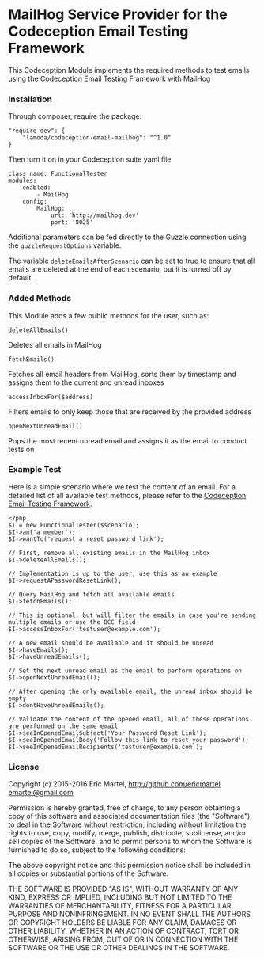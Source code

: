 # MailHog Service Provider for the Codeception Email Testing Framework

This Codeception Module implements the required methods to test emails using the [Codeception Email Testing Framework][CodeceptionEmailTestingFramework] with [MailHog]

### Installation
Through composer, require the package:
```
"require-dev": {
    "lamoda/codeception-email-mailhog": "^1.0"
}
```
Then turn it on in your Codeception suite yaml file
```
class_name: FunctionalTester
modules:
    enabled:
        - MailHog
    config:
        MailHog:
            url: 'http://mailhog.dev'
            port: '8025'
```
Additional parameters can be fed directly to the Guzzle connection using the `guzzleRequestOptions` variable.

The variable `deleteEmailsAfterScenario` can be set to true to ensure that all emails are deleted at the end of each scenario, but it is turned off by default.
### Added Methods
This Module adds a few public methods for the user, such as:
```
deleteAllEmails()
```
Deletes all emails in MailHog
```
fetchEmails()
```
Fetches all email headers from MailHog, sorts them by timestamp and assigns them to the current and unread inboxes
```
accessInboxFor($address)
```
Filters emails to only keep those that are received by the provided address
```
openNextUnreadEmail()
```
Pops the most recent unread email and assigns it as the email to conduct tests on

### Example Test
Here is a simple scenario where we test the content of an email.  For a detailed list of all available test methods, please refer to the [Codeception Email Testing Framework][CodeceptionEmailTestingFramework].
```
<?php 
$I = new FunctionalTester($scenario);
$I->am('a member');
$I->wantTo('request a reset password link');

// First, remove all existing emails in the MailHog inbox
$I->deleteAllEmails();

// Implementation is up to the user, use this as an example
$I->requestAPasswordResetLink();

// Query MailHog and fetch all available emails
$I->fetchEmails();

// This is optional, but will filter the emails in case you're sending multiple emails or use the BCC field
$I->accessInboxFor('testuser@example.com');

// A new email should be available and it should be unread
$I->haveEmails();
$I->haveUnreadEmails();

// Set the next unread email as the email to perform operations on
$I->openNextUnreadEmail();

// After opening the only available email, the unread inbox should be empty
$I->dontHaveUnreadEmails();

// Validate the content of the opened email, all of these operations are performed on the same email
$I->seeInOpenedEmailSubject('Your Password Reset Link');
$I->seeInOpenedEmailBody('Follow this link to reset your password');
$I->seeInOpenedEmailRecipients('testuser@example.com');
```

### License
Copyright (c) 2015-2016 Eric Martel, http://github.com/ericmartel <emartel@gmail.com>

Permission is hereby granted, free of charge, to any person obtaining a copy
of this software and associated documentation files (the "Software"), to deal
in the Software without restriction, including without limitation the rights
to use, copy, modify, merge, publish, distribute, sublicense, and/or sell
copies of the Software, and to permit persons to whom the Software is
furnished to do so, subject to the following conditions:

The above copyright notice and this permission notice shall be included in
all copies or substantial portions of the Software.

THE SOFTWARE IS PROVIDED "AS IS", WITHOUT WARRANTY OF ANY KIND, EXPRESS OR
IMPLIED, INCLUDING BUT NOT LIMITED TO THE WARRANTIES OF MERCHANTABILITY,
FITNESS FOR A PARTICULAR PURPOSE AND NONINFRINGEMENT. IN NO EVENT SHALL THE
AUTHORS OR COPYRIGHT HOLDERS BE LIABLE FOR ANY CLAIM, DAMAGES OR OTHER
LIABILITY, WHETHER IN AN ACTION OF CONTRACT, TORT OR OTHERWISE, ARISING FROM,
OUT OF OR IN CONNECTION WITH THE SOFTWARE OR THE USE OR OTHER DEALINGS IN
THE SOFTWARE.

   [MailHog]: https://github.com/mailhog/MailHog
   [CodeceptionEmailTestingFramework]: https://github.com/ericmartel/codeception-email
   

